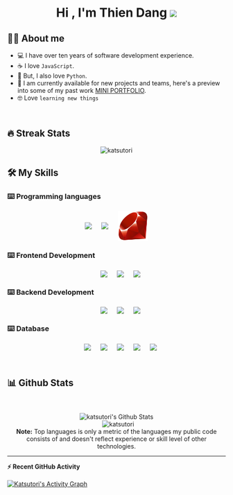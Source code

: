 <h1 align="center">Hi , I'm Thien Dang <img src="https://media.giphy.com/media/hvRJCLFzcasrR4ia7z/giphy.gif" width="35"></h1>


## :technologist:  About me
- :computer: I have over ten years of software development experience.
- :coffee: I love `JavaScript`.
- :snake: But, I also love `Python`.
- 🤝 I am currently available for new projects and teams, here's a preview into some of my past work [MINI PORTFOLIO](http://10outtathien.com/).
- :nerd_face: Love `learning new things`

<br>

## 🔥 Streak Stats
<p align="center"><img src="https://github-readme-streak-stats.herokuapp.com/?user=katsutori&theme=radical" alt="katsutori" /></p>


## 🛠️ My Skills

### ⌨️ Programming languages

<p align="center"> 
  &emsp; 
  <img height='70' align='center'src="https://cdn.jsdelivr.net/gh/devicons/devicon/icons/javascript/javascript-original.svg" />
  &emsp;
  <img height='70' align='center' src="https://cdn.jsdelivr.net/gh/devicons/devicon/icons/python/python-original-wordmark.svg" />
  &emsp;
  <img height='70' align='center' src="https://raw.githubusercontent.com/devicons/devicon/2ae2a900d2f041da66e950e4d48052658d850630/icons/ruby/ruby-original.svg" />
  &emsp;
</p>

### ⌨️ Frontend Development
<p align="center"> 
  &emsp; 
  <img height='70' align='center' src="https://cdn.jsdelivr.net/gh/devicons/devicon/icons/react/react-original.svg" />
  &emsp;
  <img height='70' align='center' src="https://cdn.jsdelivr.net/gh/devicons/devicon/icons/html5/html5-original.svg" />
  &emsp;
  <img height='70' align='center' src="https://cdn.jsdelivr.net/gh/devicons/devicon/icons/css3/css3-original.svg" />
</p>

### ⌨️ Backend Development
<p align="center"> 
  &emsp; 
  <img height='70' align='center' src="https://cdn.jsdelivr.net/gh/devicons/devicon/icons/express/express-original.svg" />
  &emsp;
  <img height='70' align='center' src="https://cdn.jsdelivr.net/gh/devicons/devicon/icons/nodejs/nodejs-original.svg" />
  &emsp;
 <img height='70' align='center' src="https://cdn.jsdelivr.net/gh/devicons/devicon/icons/flask/flask-original.svg" />

</p>

### ⌨️ Database
<p align="center"> 
&emsp; 
<img height='70' align='center' src="https://cdn.jsdelivr.net/gh/devicons/devicon/icons/postgresql/postgresql-original.svg" />
&emsp;
<img height='70' align='center' src="https://cdn.jsdelivr.net/gh/devicons/devicon/icons/mysql/mysql-original.svg" />
&emsp;
<img height='70' align='center' src="https://cdn.jsdelivr.net/gh/devicons/devicon/icons/mongodb/mongodb-original.svg" />
&emsp;
<img height='70' align='center' src="https://cdn.jsdelivr.net/gh/devicons/devicon/icons/sequelize/sequelize-original.svg" />
&emsp;
<img height='70' align='center' src="https://cdn.jsdelivr.net/gh/devicons/devicon/icons/sqlalchemy/sqlalchemy-original.svg" />
</p>

 
<br/>

## 📊 Github Stats




  <br/>
  <p align="center">
    <img alt="katsutori's Github Stats" src="https://github-readme-stats.vercel.app/api?username=katsutori&show_icons=true&count_private=true&theme=radical" height="192px"/>
<br/>
  &nbsp;
	  <img src="https://github-readme-stats.vercel.app/api/top-langs?username=katsutori&langs_count=10&show_icons=true&locale=en&layout=compact&theme=radical" alt="katsutori" height="192px"/>
  <br/>
  <b>Note:</b> Top languages is only a metric of the languages my public code consists of and doesn't reflect experience or skill level of other technologies.
  </p>

----

  <summary><b>⚡ Recent GitHub Activity</b></summary>
  <br/>
   <a href="https://github.com/katsutori"><img alt="Katsutori's Activity Graph" src="https://activity-graph.herokuapp.com/graph?username=katsutori&custom_title=katsutori's%20Contribution%20Graph&theme=react-dark" /></a>
  <br/>


<br/>
